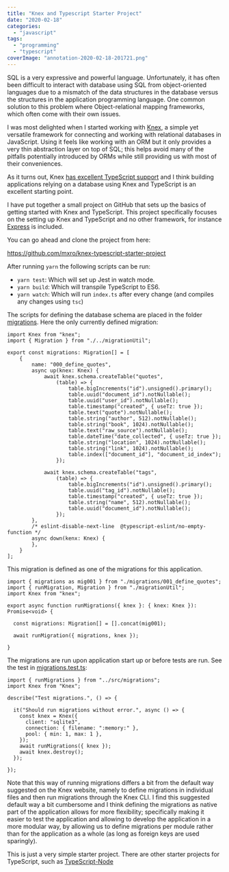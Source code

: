 ```yaml
---
title: "Knex and Typescript Starter Project"
date: "2020-02-18"
categories: 
  - "javascript"
tags: 
  - "programming"
  - "typescript"
coverImage: "annotation-2020-02-18-201721.png"
---
```


SQL is a very expressive and powerful language. Unfortunately, it has often been difficult to interact with database using SQL from object-oriented languages due to a mismatch of the data structures in the database versus the structures in the application programming language. One common solution to this problem where Object-relational mapping frameworks, which often come with their own issues.

I was most delighted when I started working with [Knex](http://knexjs.org/), a simple yet versatile framework for connecting and working with relational databases in JavaScript. Using it feels like working with an ORM but it only provides a very thin abstraction layer on top of SQL; this helps avoid many of the pitfalls potentially introduced by ORMs while still providing us with most of their conveniences.

As it turns out, Knex [has excellent TypeScript support](http://knexjs.org/#typescript-support) and I think building applications relying on a database using Knex and TypeScript is an excellent starting point.

I have put together a small project on GitHub that sets up the basics of getting started with Knex and TypeScript. This project specifically focuses on the setting up Knex and TypeScript and no other framework, for instance [Express](https://expressjs.com/) is included.

You can go ahead and clone the project from here:

https://github.com/mxro/knex-typescript-starter-project

After running `yarn` the following scripts can be run:

- `yarn test`: Which will set up Jest in watch mode.
- `yarn build`: Which will transpile TypeScript to ES6.
- `yarn watch`: Which will run `index.ts` after every change (and compiles any changes using `tsc`)

The scripts for defining the database schema are placed in the folder [migrations](https://github.com/mxro/knex-typescript-starter-project/tree/master/src/migrations). Here the only currently defined migration:

```
import Knex from "knex";
import { Migration } from "./../migrationUtil";

export const migrations: Migration[] = [
    {
        name: "000_define_quotes",
        async up(knex: Knex) {
            await knex.schema.createTable("quotes",
                (table) => {
                    table.bigIncrements("id").unsigned().primary();
                    table.uuid("document_id").notNullable();
                    table.uuid("user_id").notNullable();
                    table.timestamp("created", { useTz: true });
                    table.text("quote").notNullable();
                    table.string("author", 512).notNullable();
                    table.string("book", 1024).notNullable();
                    table.text("raw_source").notNullable();
                    table.dateTime("date_collected", { useTz: true });
                    table.string("location", 1024).notNullable();
                    table.string("link", 1024).notNullable();
                    table.index(["document_id"], "document_id_index");
                });

            await knex.schema.createTable("tags",
                (table) => {
                    table.bigIncrements("id").unsigned().primary();
                    table.uuid("tag_id").notNullable();
                    table.timestamp("created", { useTz: true });
                    table.string("name", 512).notNullable();
                    table.uuid("document_id").notNullable();
                });
        },
        /* eslint-disable-next-line  @typescript-eslint/no-empty-function */
        async down(kenx: Knex) {
        },
    }
];
```

This migration is defined as one of the migrations for this application.

```
import { migrations as mig001 } from "./migrations/001_define_quotes";
import { runMigration, Migration } from "./migrationUtil";
import Knex from "knex";

export async function runMigrations({ knex }: { knex: Knex }): Promise<void> {

  const migrations: Migration[] = [].concat(mig001);

  await runMigration({ migrations, knex });

}
```

The migrations are run upon application start up or before tests are run. See the test in [migrations.test.ts](https://github.com/mxro/knex-typescript-starter-project/blob/master/test/migrations.test.ts):

```
import { runMigrations } from "../src/migrations";
import Knex from "Knex";

describe("Test migrations.", () => {

  it("Should run migrations without error.", async () => {
    const knex = Knex({
      client: "sqlite3",
      connection: { filename: ":memory:" },
      pool: { min: 1, max: 1 },
    });
    await runMigrations({ knex });
    await knex.destroy();
  });

});
```

Note that this way of running migrations differs a bit from the default way suggested on the Knex website, namely to define migrations in individual files and then run migrations through the Knex CLI. I find this suggested default way a bit cumbersome and I think defining the migrations as native part of the application allows for more flexibility; specifically making it easier to test the application and allowing to develop the application in a more modular way, by allowing us to define migrations per module rather than for the application as a whole (as long as foreign keys are used sparingly).

This is just a very simple starter project. There are other starter projects for TypeScript, such as [TypeScript-Node](https://github.com/microsoft/TypeScript-Node-Starter)
